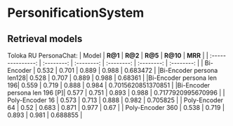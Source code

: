 # PersonificationSystem
## Retrieval models

Toloka RU PersonaChat:
|       Model       |   **R@1**  |   **R@2**  |  **R@5**   |  **R@10**  |  **MRR**   |
| :---------------: | :--------: | :--------: | :--------: | :--------: | :--------: |
|    Bi-Encoder     |   0.532    |   0.701    |   0.889    |   0.988     |   0.683472    |
|Bi-Encoder persona len128|   0.528    |   0.707    |   0.889    |   0.988     |   0.68361    |
|Bi-Encoder persona len 196|   0.559    |   0.719    |   0.888    |   0.984     |   0.7015620851370851    |
|Bi-Encoder persona len 196 [P]|   0.577    |   0.751    |   0.893    |   0.988     |   0.7177920995670996    |
| Poly-Encoder  16  |   0.573    |   0.713    |   0.888    |    0.982    |    0.705825   |
| Poly-Encoder  64  |   0.52    |   0.683    |   0.871    |    0.977    |   0.67    |
| Poly-Encoder  360 |   0.538    |   0.719    |   0.893    |    0.981    |   	0.688855    |

